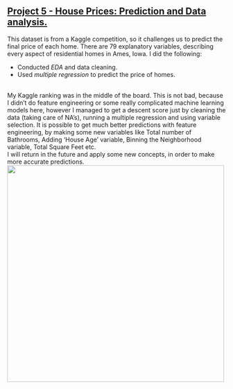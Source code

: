 ## [**Project 5 - House Prices: Prediction and Data analysis.**](https://github.com/AngelosTheodorakis/Data_Analysis_Projects/blob/master/House%20prices/House_Prices.md)
This dataset is from a Kaggle competition, so it challenges us to predict the final price of each home. There are 79 explanatory variables, describing every aspect of residential homes in Ames, Iowa. I did the following:

- Conducted *EDA* and data cleaning.
- Used *multiple regression* to predict the price of homes.
<br>
My Kaggle ranking was in the middle of the board. This is not bad, because I didn’t do feature engineering or some really complicated machine learning models here, however I managed to get a descent score just by cleaning the data (taking care of NA’s), running a multiple regression and using variable selection.
It is possible to get much better predictions with feature engineering, by making some new variables like Total number of Bathrooms, Adding ‘House Age’ variable, Binning the Neighborhood variable, Total Square Feet etc. <br>
I will return in the future and apply some new concepts, in order to make more accurate predictions.

<img src="https://github.com/AngelosTheodorakis/Data_Analysis_Projects/blob/master/images/corrplot.png?raw=true" width="500" height="500" />
